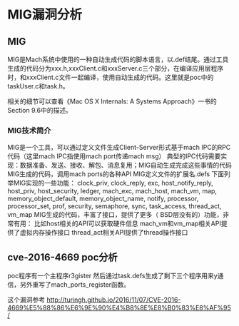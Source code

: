 # MIG漏洞分析
## MIG
MIG是Mach系统中使用的一种自动生成代码的脚本语言，以.def结尾。通过工具生成的代码分为xxx.h,xxxClient.c和xxxServer.c三个部分，在编译应用层程序时，和xxxClient.c文件一起编译，使用自动生成的代码。这里就是poc中的taskUser.c和task.h。

相关的细节可以查看《Mac OS X Internals: A Systems Approach》一书的Section 9.6中的描述。

### MIG技术简介
MIG是一个工具，可以通过定义文件生成Client-Server形式基于mach IPC的RPC代码（这里mach IPC指使用mach port传递mach msg）
典型的IPC代码需要实现：数据准备、发送、接收、解包、消息复用；MIG自动生成完成这些事情的代码
MIG生成的代码，调用mach ports的各种API
MIG定义文件的扩展名.defs
下面列举MIG实现的一些功能：
clock_priv, clock_reply, exc, host_notify_reply, host_priv, host_security, ledger, mach_exc, mach_host, mach_vm, map, memory_object_default, memory_object_name, notify, processor, processor_set, prof, security, semaphore, sync, task_access, thread_act, vm_map
MIG生成的代码，丰富了接口，提供了更多（ BSD层没有的）功能，非常有用：
比如host相关的API可以获取硬件信息
mach_vm和vm_map相关API提供了虚拟内存操作接口
thread_act相关API提供了thread操作接口
 

## cve-2016-4669 poc分析
poc程序有一个主程序r3gister
然后通过task.defs生成了剩下三个程序用来y通信，另外重写了mach_ports_register函数。

这个漏洞参考
http://turingh.github.io/2016/11/07/CVE-2016-4669%E5%88%86%E6%9E%90%E4%B8%8E%E8%B0%83%E8%AF%95/
